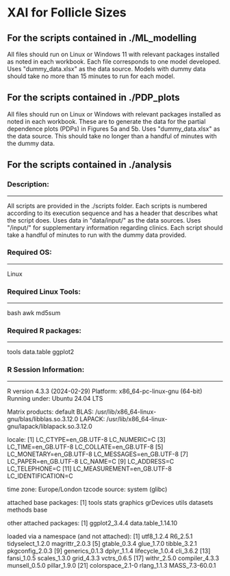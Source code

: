 # XAI for Follicle Sizes

## For the scripts contained in ./ML_modelling

All files should run on Linux or Windows 11 with relevant packages installed as noted in each workbook. Each file corresponds to one model developed. Uses "dummy_data.xlsx" as the data source. Models with dummy data should take no more than 15 minutes to run for each model.

## For the scripts contained in ./PDP_plots

All files should run on Linux or Windows with relevant packages installed as noted in each workbook. These are to generate the data for the partial dependence plots (PDPs) in Figures 5a and 5b. Uses "dummy_data.xlsx" as the data source. This should take no longer than a handful of minutes with the dummy data.

## For the scripts contained in ./analysis
### Description:
-----------

All scripts are provided in the ./scripts folder. Each scripts is numbered
according to its execution sequence and has a header that describes what the
script does. Uses data in "data/input/" as the data sources. Uses "/input/" for supplementary information regarding clinics. Each script should take a handful of minutes to run with the dummy data provided.


### Required OS:
-----------

Linux


### Required Linux Tools:
--------------------

bash
awk
md5sum


### Required R packages:
-------------------

tools
data.table
ggplot2


### R Session Information:
---------------------

R version 4.3.3 (2024-02-29)
Platform: x86_64-pc-linux-gnu (64-bit)
Running under: Ubuntu 24.04 LTS

Matrix products: default
BLAS:   /usr/lib/x86_64-linux-gnu/blas/libblas.so.3.12.0
LAPACK: /usr/lib/x86_64-linux-gnu/lapack/liblapack.so.3.12.0

locale:
 [1] LC_CTYPE=en_GB.UTF-8       LC_NUMERIC=C
 [3] LC_TIME=en_GB.UTF-8        LC_COLLATE=en_GB.UTF-8
 [5] LC_MONETARY=en_GB.UTF-8    LC_MESSAGES=en_GB.UTF-8
 [7] LC_PAPER=en_GB.UTF-8       LC_NAME=C
 [9] LC_ADDRESS=C               LC_TELEPHONE=C
[11] LC_MEASUREMENT=en_GB.UTF-8 LC_IDENTIFICATION=C

time zone: Europe/London
tzcode source: system (glibc)

attached base packages:
[1] tools     stats     graphics  grDevices utils     datasets  methods   base

other attached packages:
[1] ggplot2_3.4.4      data.table_1.14.10

loaded via a namespace (and not attached):
 [1] utf8_1.2.4       R6_2.5.1         tidyselect_1.2.0 magrittr_2.0.3
 [5] gtable_0.3.4     glue_1.7.0       tibble_3.2.1     pkgconfig_2.0.3
 [9] generics_0.1.3   dplyr_1.1.4      lifecycle_1.0.4  cli_3.6.2
[13] fansi_1.0.5      scales_1.3.0     grid_4.3.3       vctrs_0.6.5
[17] withr_2.5.0      compiler_4.3.3   munsell_0.5.0    pillar_1.9.0
[21] colorspace_2.1-0 rlang_1.1.3      MASS_7.3-60.0.1
